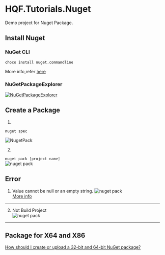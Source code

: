 ﻿# HQF.Tutorials.Nuget
Demo project for Nuget Package.

## Install Nuget

### NuGet CLI

```choco install nuget.commandline```

More info,refer [here](https://docs.nuget.org/ndocs/guides/install-nuget)


### NuGetPackageExplorer

[![NuGetPackageExplorer](https://cloud.githubusercontent.com/assets/5808377/11324261/06c2ccd8-912d-11e5-87e4-9898b2217baa.png)](https://github.com/NuGetPackageExplorer/NuGetPackageExplorer)


## Create a Package

1.
```nuget spec```   

 ![NugetPack](Pics/NugetSpec.png)


2.
``` nuget pack [project name] ```  
 ![nuget pack](Pics/NugetPack.png)


## Error
1. Value cannot be null or an empty string.
![nuget pack](Pics/ValueNull.png)  
[More info](https://github.com/NuGet/Home/issues/2714)

-----
2. Not Build Project  
![nuget pack](Pics/NotBuild.png)

---

## Package for X64 and X86

[How should I create or upload a 32-bit and 64-bit NuGet package?](http://stackoverflow.com/a/11376762/1616023)